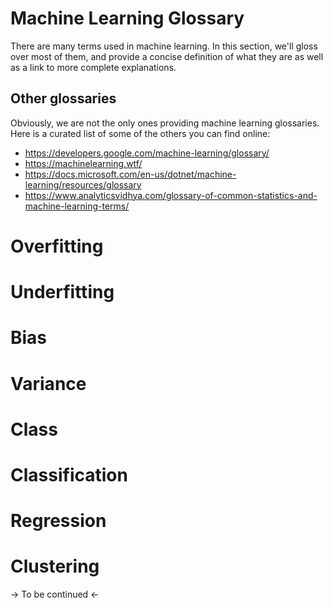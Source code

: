 # Machine Learning Glossary

There are many terms used in machine learning. In this section, we'll gloss over most of them, and provide a concise definition of what they are as well as a link to more complete explanations.

## Other glossaries

Obviously, we are not the only ones providing machine learning glossaries. Here is a curated list of some of the others you can find online:

- https://developers.google.com/machine-learning/glossary/
- https://machinelearning.wtf/
- https://docs.microsoft.com/en-us/dotnet/machine-learning/resources/glossary
- https://www.analyticsvidhya.com/glossary-of-common-statistics-and-machine-learning-terms/

# Overfitting

# Underfitting

# Bias

# Variance

# Class

# Classification

# Regression

# Clustering

-> To be continued <-